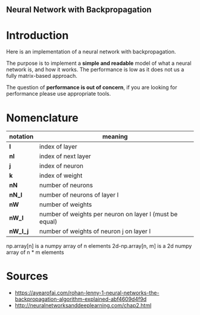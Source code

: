 Neural Network with Backpropagation
---

# Introduction

Here is an implementation of a neural network with backpropagation.

The purpose is to implement a **simple and readable** model of what a neural network is, and how it works. The performance is low as it does not us a fully matrix-based approach.

The question of **performance is out of concern**, if you are looking for performance please use appropriate tools.


# Nomenclature

| notation | meaning |
| - | - |
| **l** | index of layer |
| **nl** | index of next layer |
| **j** | index of neuron |
| **k** | index of weight |
| **nN** | number of neurons |
| **nN_l** | number of neurons of layer l |
| **nW** | number of weights |
| **nW_l** | number of weights per neuron on layer l (must be equal) |
| **nW_l_j** | number of weights of neuron j on layer l |

np.array[n] is a numpy array of n elements
2d-np.array[n, m] is a 2d numpy array of n * m elements 


# Sources

- https://ayearofai.com/rohan-lenny-1-neural-networks-the-backpropagation-algorithm-explained-abf4609d4f9d
- http://neuralnetworksanddeeplearning.com/chap2.html